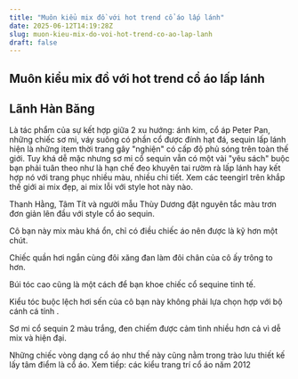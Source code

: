 ```yaml
---
title: "Muôn kiểu mix đồ với hot trend cổ áo lấp lánh"
date: 2025-06-12T14:19:28Z
slug: muon-kieu-mix-do-voi-hot-trend-co-ao-lap-lanh
draft: false
---
```


## Muôn kiểu mix đồ với hot trend cổ áo lấp lánh

## Lãnh Hàn Băng

Là tác phẩm của sự kết hợp giữa 2 xu hướng: ánh kim, cổ áp Peter Pan, những chiếc sơ mi, váy suông có phần cổ được đính hạt đá, sequin lấp lánh hiện là những item thời trang gây "nghiện" có cấp độ phủ sóng trên toàn thế giới. Tuy khá dễ mặc nhưng sơ mi cổ sequin vẫn có một vài "yêu sách" buộc bạn phải tuân theo như là hạn chế đeo khuyên tai rườm rà lấp lánh hay kết hợp nó với trang phục nhiều màu, nhiều chi tiết. Xem các teengirl trên khắp thế giới ai mix đẹp, ai mix lỗi với style hot này nào.

Thanh Hằng, Tâm Tít và người mẫu Thùy Dương đặt nguyên tắc màu trơn đơn giản lên đầu với style cổ áo sequin.

Cô bạn này mix màu khá ổn, chỉ có điều chiếc áo nên được là kỹ hơn một chút.

Chiếc quần hơi ngắn cùng đôi xăng đan làm đôi chân của cô ấy trông to hơn.

Búi tóc cao cũng là một cách để bạn khoe chiếc cổ sequine tinh tế.

Kiểu tóc buộc lệch hơi sến của cô bạn này không phải lựa chọn hợp với bộ cánh cá tính .


Sơ mi cổ sequin 2 màu trắng, đen chiếm được cảm tình nhiều hơn cả vì dễ mix và hiện đại.





Những chiếc vòng dạng cổ áo như thế này cũng nằm trong trào lưu thiết kế lấy tâm điểm là cổ áo.
Xem tiếp: các kiểu trang trí cổ áo năm 2012